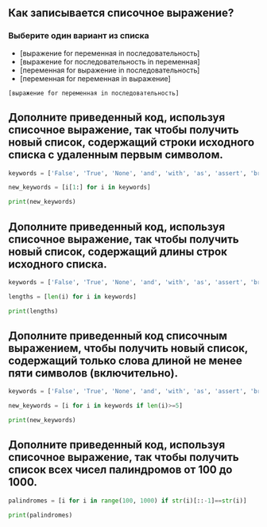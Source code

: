 ## Как записывается списочное выражение?

### Выберите один вариант из списка

* [выражение for переменная in последовательность]
* [выражение for последовательность in переменная]
* [переменная for выражение in последовательность]
* [переменная for переменная in выражение]

```
[выражение for переменная in последовательность]
```

## Дополните приведенный код, используя списочное выражение, так чтобы получить новый список, содержащий строки исходного списка с удаленным первым символом.

```python
keywords = ['False', 'True', 'None', 'and', 'with', 'as', 'assert', 'break', 'class', 'continue', 'def', 'del', 'elif', 'else', 'except', 'finally', 'try', 'for', 'from', 'global', 'if', 'import', 'in', 'is', 'lambda', 'nonlocal', 'not', 'or', 'pass', 'raise', 'return', 'while', 'yield']

new_keywords = [i[1:] for i in keywords]

print(new_keywords)
```

## Дополните приведенный код, используя списочное выражение, так чтобы получить новый список, содержащий длины строк исходного списка.

```python
keywords = ['False', 'True', 'None', 'and', 'with', 'as', 'assert', 'break', 'class', 'continue', 'def', 'del', 'elif', 'else', 'except', 'finally', 'try', 'for', 'from', 'global', 'if', 'import', 'in', 'is', 'lambda', 'nonlocal', 'not', 'or', 'pass', 'raise', 'return', 'while', 'yield']

lengths = [len(i) for i in keywords]

print(lengths)
```

## Дополните приведенный код списочным выражением, чтобы получить новый список, содержащий только слова длиной не менее пяти символов (включительно).

```python
keywords = ['False', 'True', 'None', 'and', 'with', 'as', 'assert', 'break', 'class', 'continue', 'def', 'del', 'elif', 'else', 'except', 'finally', 'try', 'for', 'from', 'global', 'if', 'import', 'in', 'is', 'lambda', 'nonlocal', 'not', 'or', 'pass', 'raise', 'return', 'while', 'yield']

new_keywords = [i for i in keywords if len(i)>=5]

print(new_keywords)
```

## Дополните приведенный код, используя списочное выражение, так чтобы получить список всех чисел палиндромов от 100 до 1000.

```python
palindromes = [i for i in range(100, 1000) if str(i)[::-1]==str(i)]

print(palindromes)
```
